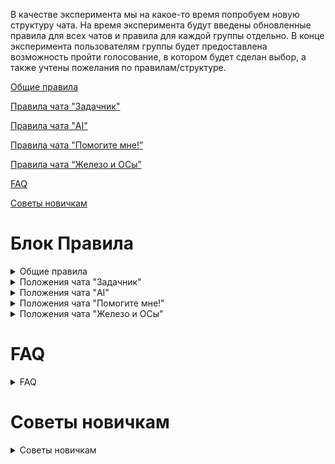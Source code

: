 В качестве эксперимента мы на какое-то время попробуем новую структуру чата. На время эксперимента будут введены обновленные правила для всех чатов и правила для каждой группы отдельно. В конце эксперимента пользователям группы будет предоставлена возможность пройти голосование, в котором будет сделан выбор, а также учтены пожелания по правилам/структуре.

[Общие правила](#main-rules)

[Правила чата "Задачник"](#rules-task-chat) 

[Правила чата "AI"](#chatgpt-hate-place)

[Правила чата "Помогите мне!”](#rules-help-me) 

[Правила чата “Железо и ОСы”](#rules-hard-soft)

[FAQ](#faq) 

[Советы новичкам](#tips) 
  
# Блок Правила
<details>
<summary id="main-rules">Общие правила</summary>
  Данные правила и положения чата “Как стать программистом” и относящейся к нему группы чатов (далее – правила) описаны исключительно с той точки зрения, что любой присутствующий с ними ознакомлен и несёт ответственность в равной степени. За любое нарушение администрация вправе предупредить, наложить временное ограничение на отправку сообщений, затем удалить нарушителя из группы.
  
1. Настоящими правилами запрещены:
  
    1.1.  Не согласованная с администрацией реклама курсов, каналов, групп, сайтов или любого другого рода ресурсов;

    1.2.  Злоупотребление обсценной лексикой – мат, брань, вульгаризмы;
  
    1.3.  Фото- и видеосъёмка экрана в отсутствие форс-мажорных обстоятельств либо обстоятельств непреодолимой силы, указанных перед отправкой;

    1.4.  Вредительство, пораженчество, любого рода притеснения и дифференциация (например, эйджизм, национализм и пр.);
  
    1.5.  Нарушения законодательства стран СНГ, в особенности публикация пиратского контента, размещение ссылок на запрещённые ресурсы;
  
    1.6.  Разжигание конфликтов, открытая форма неуважения, насмешничество;
  
    1.7.  Обсуждение любых тем, не связанных с основной тематикой чата, спам, флуд;

2.  Настоящими правилами разрешены:
  
    2.1.  Любые обсуждения в рамках основной тематики чата;
    
    2.2.  Реклама заинтересованным лицам.
  
</details>

<details>
<summary id="rules-task-chat">Положения чата "Задачник"</summary>
В чате “Задачник” по согласованию решаются конкретные задачи из codewars/leetcode/etc. Задачи предлагаются пользователями чата с указанием времени на решение, после которого можно переходить к следующей. Периодичность свободная: можно варьировать в зависимости от активности участников.
  

Настоящими положениями запрещены обсуждения решений задач, не связанных с задачей, решаемой на данный момент участниками чата. Также запрещено предоставлять готовые решения или ответы от ChatGPT или другой модели.
</details>

<details>
<summary id="chatgpt-hate-place">Положения чата "AI"</summary>
	В чате “AI” обсуждается всё, что связано с искусственным интеллектом, языковыми моделями, интеллектуальными системами и пр.
</details>
  
<details>
<summary id="rules-help-me">Положения чата "Помогите мне!"</summary>
	В чате “Помогите мне!” коллективно решаются те задачи, которые коснулись кого-то конкретного. Для этого участнику чата важно максимально подробно расписать задачу, которая вас интересует. Структура вопроса должна быть неизменна:
  
1. Описание сути проблемы с указанием языка программирования;
  
2. Описание вариантов решения, которые уже были испробованы;

3. Скриншот или ссылка на pastebin.com, codepen.io или любую другую песочницу, которой вы пользуетесь.

Запрещено предоставлять готовые решения или ответы от ChatGPT или другой модели.
</details>

<details>
<summary id="rules-hard-soft">Положения чата "Железо и ОСы"</summary>
	В чате “Железо и ОСы” обсуждаются любого рода проблемы, связанные с технической составляющей ваших компьютеров, периферийного оборудования и программного обеспечения. Степень отхода от основной тематики регулируется администрацией.
  

Запрещено подводить обсуждение к субъективной форме “X лучше Y” (“Android лучше Apple!”, “MacOS лучше Windows!”, “Ubuntu лучше Arch!”, и т.д.), насколько бы это не казалось вам очевидным, однако не запрещается вести аргументированный спор, если он интересует обе стороны.
</details>
</details>

# FAQ
<details>
  <summary id="faq">FAQ</summary>
  <a href="FAQ.md">FAQ</a>
</details>


# Советы новичкам
<details>
  <summary id="tips">Советы новичкам</summary>
  <a href="tips.md">Советы</a>
</details>

